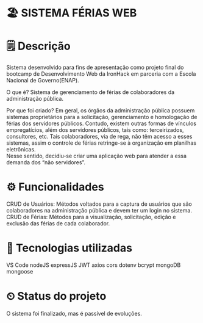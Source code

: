# 🏖️ SISTEMA FÉRIAS WEB

# 🗒️ Descrição

Sistema desenvolvido para fins de apresentação como projeto final do bootcamp de Desenvolvimento Web da IronHack em parceria com a Escola Nacional de Governo(ENAP).  

O que é? Sistema de gerenciamento de férias de colaboradores da administração pública.

Por que foi criado? Em geral, os órgãos da administração pública possuem sistemas proprietários para a solicitação, gerenciamento e homologação de férias dos servidores públicos. Contudo, existem outras formas de vínculos empregatícios, além dos servidores públicos, tais como: terceirizados, consultores, etc.
Tais colaboradores, via de rega, não têm acesso a esses sistemas, assim o controle de férias retringe-se à organização em planilhas eletrônicas.  
Nesse sentido, decidiu-se criar uma aplicação web para atender a essa demanda dos “não servidores”.


# ⚙ Funcionalidades
CRUD de Usuários: Métodos voltados para a captura de usuários que são colaboradores na administração pública e devem ter um login no sistema.
CRUD de Férias: Métodos para a visualização, solicitação, edição e exclusão das férias de cada colaborador.

# 🔧 Tecnologias utilizadas
VS Code
nodeJS
expressJS
JWT
axios
cors
dotenv
bcrypt
mongoDB
mongoose


# ⏲ Status do projeto
O sistema foi finalizado, mas é passível de evoluções. 
